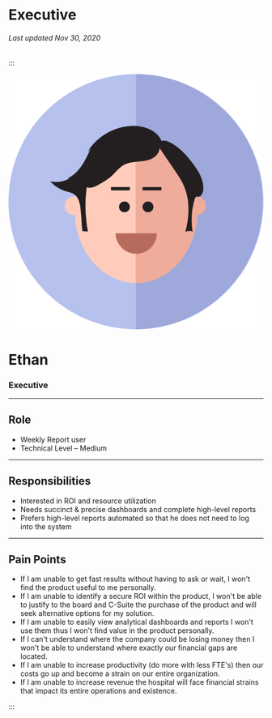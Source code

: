 # Executive

###### Last updated Nov 30, 2020

:::

<div class="persona-header">

![Avatar Image](./assets/avatars/avatar48.svg)

<div>

# Ethan

### Executive

</div>

</div>

<article>

---

## Role

-   Weekly Report user
-   Technical Level – Medium





---

## Responsibilities

-   Interested in ROI and resource utilization
-   Needs succinct & precise dashboards and complete high-level reports
-   Prefers high-level reports automated so that he does not need to log into the system





---

## Pain Points

-   If I am unable to get fast results without having to ask or wait, I won't find the product useful to me personally.
-   If I am unable to identify a secure ROI within the product, I won't be able to justify to the board and C-Suite the purchase of the product and will seek alternative options for my solution.
-   If I am unable to easily view analytical dashboards and reports I won't use them thus I won't find value in the product personally.
-   If I can't understand where the company could be losing money then I won't be able to understand where exactly our financial gaps are located.
-   If I am unable to increase productivity (do more with less FTE's) then our costs go up and become a strain on our entire organization.
-   If I am unable to increase revenue the hospital will face financial strains that impact its entire operations and existence.




</article>

:::